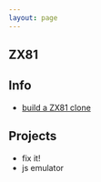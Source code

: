 ```yaml
---
layout: page
---
```


ZX81
----

Info
----

* [build a ZX81 clone](http://echorod.home.xs4all.nl/zx/zx97_lite.htm)

Projects
---------

* fix it!
* js emulator
